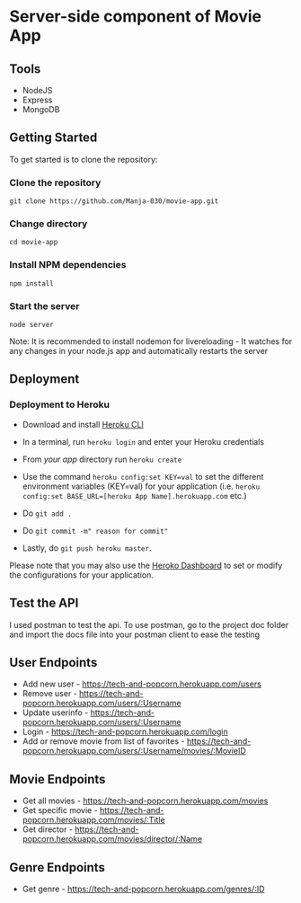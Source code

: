 # Server-side component of Movie App

## Tools

- NodeJS
- Express
- MongoDB

## Getting Started

To get started is to clone the repository:

### Clone the repository

```
git clone https://github.com/Manja-030/movie-app.git
```

### Change directory

```
cd movie-app
```

### Install NPM dependencies

```
npm install
```

### Start the server

```
node server
```

Note: It is recommended to install nodemon for livereloading - It watches for any changes in your node.js app and automatically restarts the server

## Deployment
### Deployment to Heroku

- Download and install [Heroku CLI](https://devcenter.heroku.com/articles/heroku-cli#download-and-install)
- In a terminal, run `heroku login` and enter your Heroku credentials
- From *your app* directory run `heroku create`
- Use the command `heroku config:set KEY=val` to set the different environment variables (KEY=val) for your application (i.e.  `heroku config:set BASE_URL=[heroku App Name].herokuapp.com` etc.)

- Do `git add .`
- Do `git commit -m" reason for commit"`
- Lastly, do `git push heroku master`.

Please note that you may also use the [Heroko Dashboard](https://dashboard.heroku.com) to set or modify the configurations for your application.

## Test the API
I used postman to test the api.
To use postman, go to the project doc folder and import the docs file into your postman client to ease the testing

## User Endpoints
 - Add new user - https://tech-and-popcorn.herokuapp.com/users
 - Remove user - https://tech-and-popcorn.herokuapp.com/users/:Username
 - Update userinfo - https://tech-and-popcorn.herokuapp.com/users/:Username
 - Login - https://tech-and-popcorn.herokuapp.com/login
 - Add or remove movie from list of favorites - https://tech-and-popcorn.herokuapp.com/users/:Username/movies/:MovieID

## Movie Endpoints

- Get all movies - https://tech-and-popcorn.herokuapp.com/movies
- Get specific movie - https://tech-and-popcorn.herokuapp.com/movies/:Title
- Get director - https://tech-and-popcorn.herokuapp.com/movies/director/:Name

## Genre Endpoints

- Get genre - https://tech-and-popcorn.herokuapp.com/genres/:ID

